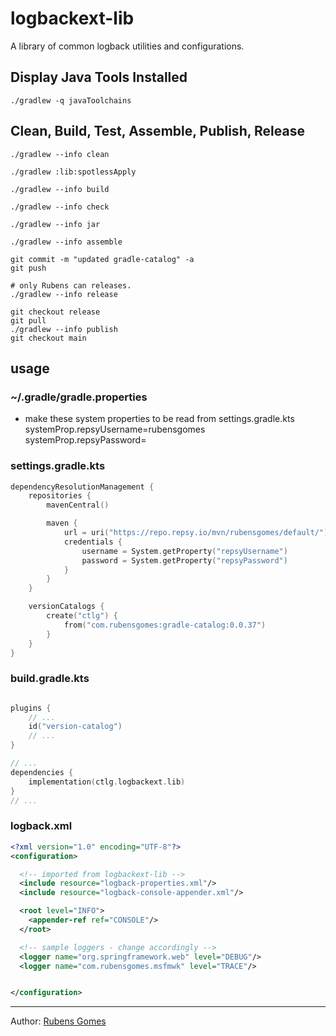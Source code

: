 # logbackext-lib
A library of common logback utilities and configurations.

## Display Java Tools Installed

```shell
./gradlew -q javaToolchains
```

## Clean, Build, Test, Assemble, Publish, Release

```shell
./gradlew --info clean
```

```shell
./gradlew :lib:spotlessApply
```

```shell
./gradlew --info build
```

```shell
./gradlew --info check
```

```shell
./gradlew --info jar
```

```shell
./gradlew --info assemble
```

```shell
git commit -m "updated gradle-catalog" -a
git push
```

```shell
# only Rubens can releases.
./gradlew --info release
```

```shell
git checkout release
git pull
./gradlew --info publish
git checkout main
```

## usage

### ~/.gradle/gradle.properties

- make these system properties to be read from settings.gradle.kts
systemProp.repsyUsername=rubensgomes
systemProp.repsyPassword=<RESTRICTED>

### settings.gradle.kts

```kotlin
dependencyResolutionManagement {
    repositories {
        mavenCentral()

        maven {
            url = uri("https://repo.repsy.io/mvn/rubensgomes/default/")
            credentials {
                username = System.getProperty("repsyUsername")
                password = System.getProperty("repsyPassword")
            }
        }
    }

    versionCatalogs {
        create("ctlg") {
            from("com.rubensgomes:gradle-catalog:0.0.37")
        }
    }
}
```

### build.gradle.kts

```kotlin

plugins {
    // ...
    id("version-catalog")
    // ...
}

// ...
dependencies {
    implementation(ctlg.logbackext.lib)
}
// ...
```

### logback.xml

```xml
<?xml version="1.0" encoding="UTF-8"?>
<configuration>

  <!-- imported from logbackext-lib -->
  <include resource="logback-properties.xml"/>
  <include resource="logback-console-appender.xml"/>

  <root level="INFO">
    <appender-ref ref="CONSOLE"/>
  </root>

  <!-- sample loggers - change accordingly -->
  <logger name="org.springframework.web" level="DEBUG"/>
  <logger name="com.rubensgomes.msfmwk" level="TRACE"/>


</configuration>
```

---
Author:  [Rubens Gomes](https://rubensgomes.com/)

